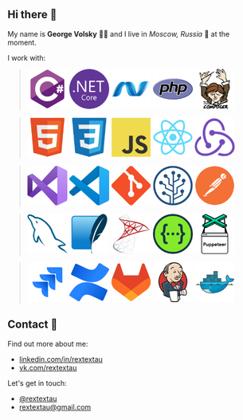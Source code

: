 ## Hi there 👋

My name is **George Volsky** 👨‍🦰 and I live in _Moscow, Russia_ 📌 at the moment.

I work with:

><code><img height="80" src="https://raw.githubusercontent.com/devicons/devicon/master/icons/csharp/csharp-original.svg"></code>
><code><img height="80" src="https://raw.githubusercontent.com/devicons/devicon/master/icons/dotnetcore/dotnetcore-original.svg"></code>
><code><img height="80" src="https://raw.githubusercontent.com/devicons/devicon/master/icons/dot-net/dot-net-original.svg"></code>
><code><img height="80" src="https://raw.githubusercontent.com/devicons/devicon/master/icons/php/php-original.svg"></code>
><code><img height="80" src="https://raw.githubusercontent.com/devicons/devicon/master/icons/composer/composer-original.svg"></code>

><code><img height="80" src="https://raw.githubusercontent.com/devicons/devicon/master/icons/html5/html5-original.svg"></code>
><code><img height="80" src="https://raw.githubusercontent.com/devicons/devicon/master/icons/css3/css3-original.svg"></code>
><code><img height="80" src="https://raw.githubusercontent.com/devicons/devicon/master/icons/javascript/javascript-original.svg"></code>
><code><img height="80" src="https://raw.githubusercontent.com/devicons/devicon/master/icons/react/react-original.svg"></code>
><code><img height="80" src="https://raw.githubusercontent.com/devicons/devicon/master/icons/redux/redux-original.svg"></code>

><code><img height="80" src="https://raw.githubusercontent.com/devicons/devicon/master/icons/visualstudio/visualstudio-original.svg"></code>
><code><img height="80" src="https://raw.githubusercontent.com/devicons/devicon/master/icons/vscode/vscode-original.svg"></code>
><code><img height="80" src="https://raw.githubusercontent.com/devicons/devicon/master/icons/git/git-original.svg"></code>
><code><img height="80" src="https://raw.githubusercontent.com/devicons/devicon/master/icons/sourcetree/sourcetree-original.svg"></code>
><code><img height="80" src="https://raw.githubusercontent.com/devicons/devicon/master/icons/postman/postman-original.svg"></code>

><code><img height="80" src="https://raw.githubusercontent.com/devicons/devicon/master/icons/mysql/mysql-original.svg"></code>
><code><img height="80" src="https://raw.githubusercontent.com/devicons/devicon/master/icons/sqlite/sqlite-original.svg"></code>
><code><img height="80" src="https://raw.githubusercontent.com/devicons/devicon/master/icons/microsoftsqlserver/microsoftsqlserver-original.svg"></code>
><code><img height="80" src="https://raw.githubusercontent.com/devicons/devicon/master/icons/swagger/swagger-original.svg"></code>
><code><img height="80" src="https://raw.githubusercontent.com/devicons/devicon/master/icons/puppeteer/puppeteer-original.svg"></code>

><code><img height="80" src="https://raw.githubusercontent.com/devicons/devicon/master/icons/jira/jira-original.svg"></code>
><code><img height="80" src="https://raw.githubusercontent.com/devicons/devicon/master/icons/confluence/confluence-original.svg"></code>
><code><img height="80" src="https://raw.githubusercontent.com/devicons/devicon/master/icons/gitlab/gitlab-original.svg"></code>
><code><img height="80" src="https://raw.githubusercontent.com/devicons/devicon/master/icons/jenkins/jenkins-original.svg"></code>
><code><img height="80" src="https://raw.githubusercontent.com/devicons/devicon/master/icons/docker/docker-original.svg"></code>

## Contact 💬

Find out more about me:

<!-- [rextextau.com](https://rextextau.com) -->
- [linkedin.com/in/rextextau](https://www.linkedin.com/in/rextextau)
- [vk.com/rextextau](https://vk.com/rextextau)

Let's get in touch:

- [@rextextau](https://t.me/rextextau)
- [rextextau@gmail.com](mailto:rextextau@gmail.com)

<!--
**rexTexTau/rexTexTau** is a ✨ _special_ ✨ repository because its `README.md` (this file) appears on your GitHub profile.

Here are some ideas to get you started:

- 🔭 I’m currently working on ...
- 🌱 I’m currently learning ...
- 👯 I’m looking to collaborate on ...
- 🤔 I’m looking for help with ...
- 💬 Ask me about ...
- 📫 How to reach me: ...
- 😄 Pronouns: ...
- ⚡ Fun fact: ...
-->
